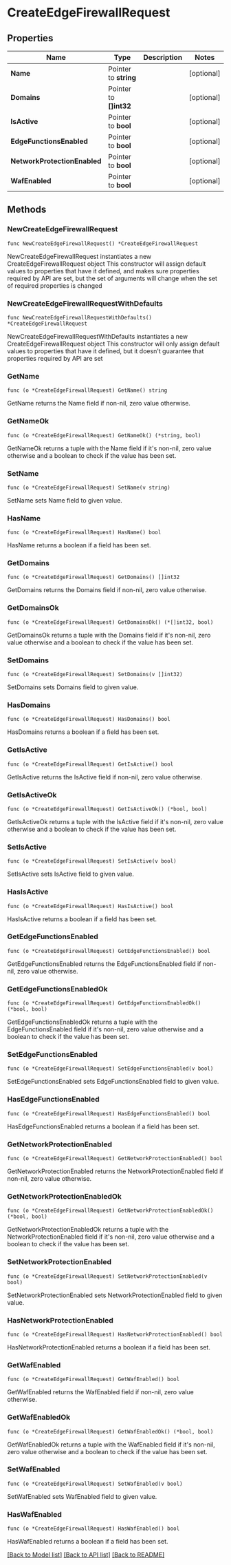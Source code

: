 # CreateEdgeFirewallRequest

## Properties

Name | Type | Description | Notes
------------ | ------------- | ------------- | -------------
**Name** | Pointer to **string** |  | [optional] 
**Domains** | Pointer to **[]int32** |  | [optional] 
**IsActive** | Pointer to **bool** |  | [optional] 
**EdgeFunctionsEnabled** | Pointer to **bool** |  | [optional] 
**NetworkProtectionEnabled** | Pointer to **bool** |  | [optional] 
**WafEnabled** | Pointer to **bool** |  | [optional] 

## Methods

### NewCreateEdgeFirewallRequest

`func NewCreateEdgeFirewallRequest() *CreateEdgeFirewallRequest`

NewCreateEdgeFirewallRequest instantiates a new CreateEdgeFirewallRequest object
This constructor will assign default values to properties that have it defined,
and makes sure properties required by API are set, but the set of arguments
will change when the set of required properties is changed

### NewCreateEdgeFirewallRequestWithDefaults

`func NewCreateEdgeFirewallRequestWithDefaults() *CreateEdgeFirewallRequest`

NewCreateEdgeFirewallRequestWithDefaults instantiates a new CreateEdgeFirewallRequest object
This constructor will only assign default values to properties that have it defined,
but it doesn't guarantee that properties required by API are set

### GetName

`func (o *CreateEdgeFirewallRequest) GetName() string`

GetName returns the Name field if non-nil, zero value otherwise.

### GetNameOk

`func (o *CreateEdgeFirewallRequest) GetNameOk() (*string, bool)`

GetNameOk returns a tuple with the Name field if it's non-nil, zero value otherwise
and a boolean to check if the value has been set.

### SetName

`func (o *CreateEdgeFirewallRequest) SetName(v string)`

SetName sets Name field to given value.

### HasName

`func (o *CreateEdgeFirewallRequest) HasName() bool`

HasName returns a boolean if a field has been set.

### GetDomains

`func (o *CreateEdgeFirewallRequest) GetDomains() []int32`

GetDomains returns the Domains field if non-nil, zero value otherwise.

### GetDomainsOk

`func (o *CreateEdgeFirewallRequest) GetDomainsOk() (*[]int32, bool)`

GetDomainsOk returns a tuple with the Domains field if it's non-nil, zero value otherwise
and a boolean to check if the value has been set.

### SetDomains

`func (o *CreateEdgeFirewallRequest) SetDomains(v []int32)`

SetDomains sets Domains field to given value.

### HasDomains

`func (o *CreateEdgeFirewallRequest) HasDomains() bool`

HasDomains returns a boolean if a field has been set.

### GetIsActive

`func (o *CreateEdgeFirewallRequest) GetIsActive() bool`

GetIsActive returns the IsActive field if non-nil, zero value otherwise.

### GetIsActiveOk

`func (o *CreateEdgeFirewallRequest) GetIsActiveOk() (*bool, bool)`

GetIsActiveOk returns a tuple with the IsActive field if it's non-nil, zero value otherwise
and a boolean to check if the value has been set.

### SetIsActive

`func (o *CreateEdgeFirewallRequest) SetIsActive(v bool)`

SetIsActive sets IsActive field to given value.

### HasIsActive

`func (o *CreateEdgeFirewallRequest) HasIsActive() bool`

HasIsActive returns a boolean if a field has been set.

### GetEdgeFunctionsEnabled

`func (o *CreateEdgeFirewallRequest) GetEdgeFunctionsEnabled() bool`

GetEdgeFunctionsEnabled returns the EdgeFunctionsEnabled field if non-nil, zero value otherwise.

### GetEdgeFunctionsEnabledOk

`func (o *CreateEdgeFirewallRequest) GetEdgeFunctionsEnabledOk() (*bool, bool)`

GetEdgeFunctionsEnabledOk returns a tuple with the EdgeFunctionsEnabled field if it's non-nil, zero value otherwise
and a boolean to check if the value has been set.

### SetEdgeFunctionsEnabled

`func (o *CreateEdgeFirewallRequest) SetEdgeFunctionsEnabled(v bool)`

SetEdgeFunctionsEnabled sets EdgeFunctionsEnabled field to given value.

### HasEdgeFunctionsEnabled

`func (o *CreateEdgeFirewallRequest) HasEdgeFunctionsEnabled() bool`

HasEdgeFunctionsEnabled returns a boolean if a field has been set.

### GetNetworkProtectionEnabled

`func (o *CreateEdgeFirewallRequest) GetNetworkProtectionEnabled() bool`

GetNetworkProtectionEnabled returns the NetworkProtectionEnabled field if non-nil, zero value otherwise.

### GetNetworkProtectionEnabledOk

`func (o *CreateEdgeFirewallRequest) GetNetworkProtectionEnabledOk() (*bool, bool)`

GetNetworkProtectionEnabledOk returns a tuple with the NetworkProtectionEnabled field if it's non-nil, zero value otherwise
and a boolean to check if the value has been set.

### SetNetworkProtectionEnabled

`func (o *CreateEdgeFirewallRequest) SetNetworkProtectionEnabled(v bool)`

SetNetworkProtectionEnabled sets NetworkProtectionEnabled field to given value.

### HasNetworkProtectionEnabled

`func (o *CreateEdgeFirewallRequest) HasNetworkProtectionEnabled() bool`

HasNetworkProtectionEnabled returns a boolean if a field has been set.

### GetWafEnabled

`func (o *CreateEdgeFirewallRequest) GetWafEnabled() bool`

GetWafEnabled returns the WafEnabled field if non-nil, zero value otherwise.

### GetWafEnabledOk

`func (o *CreateEdgeFirewallRequest) GetWafEnabledOk() (*bool, bool)`

GetWafEnabledOk returns a tuple with the WafEnabled field if it's non-nil, zero value otherwise
and a boolean to check if the value has been set.

### SetWafEnabled

`func (o *CreateEdgeFirewallRequest) SetWafEnabled(v bool)`

SetWafEnabled sets WafEnabled field to given value.

### HasWafEnabled

`func (o *CreateEdgeFirewallRequest) HasWafEnabled() bool`

HasWafEnabled returns a boolean if a field has been set.


[[Back to Model list]](../README.md#documentation-for-models) [[Back to API list]](../README.md#documentation-for-api-endpoints) [[Back to README]](../README.md)


